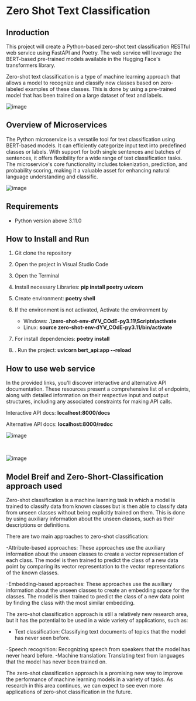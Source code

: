 # **Zero Shot Text Classification**

## Inroduction 

This project will create a Python-based zero-shot text classification RESTful web service using FastAPI and Poetry. The web service will leverage the BERT-based pre-trained models available in the Hugging Face's transformers library.

Zero-shot text classification is a type of machine learning approach that allows a model to recognize and classify new classes based on zero-labeled examples of these classes. This is done by using a pre-trained model that has been trained on a large dataset of text and labels.

![image](https://github.com/zeidzen/HR_resume/assets/36964163/5fa8cf5a-9436-4981-ac03-b8cbf1cd0893)


## Overview of Microservices 

The Python microservice is a versatile tool for text classification using BERT-based models. It can efficiently categorize input text into predefined classes or labels. With support for both single sentences and batches of sentences, it offers flexibility for a wide range of text classification tasks. The microservice's core functionality includes tokenization, prediction, and probability scoring, making it a valuable asset for enhancing natural language understanding and classific.

![image](https://github.com/zeidzen/Zero-Shot-Calssification/assets/36964163/378c9be7-b323-49d9-aed4-998fbd26f920)


## Requirements
- Python version above 3.11.0

## How to Install and Run

1. Git clone the repository
2. Open the project in Visual Studio Code
3. Open the Terminal 
4. Install necessary Libraries:
    **pip install poetry uvicorn**

6. Create environment: 
   **poetry shell**

7. If the environment is not activated, Activate the environment by  
   - Windows: **.\zero-shot-env-dYV_COdE-py3.11\Scripts\activate**
   - Linux: **source zero-shot-env-dYV_COdE-py3.11/bin/activate**
8. For install dependencies: **poetry install**
9. . Run the project:
   **uvicorn bert_api:app --reload**

## How to use web service

In the provided links, you'll discover interactive and alternative API documentation. These resources present a comprehensive list of endpoints, along with detailed information on their respective input and output structures, including any associated constraints for making API calls.

Interactive API docs: **localhost:8000/docs**

Alternative API docs: **localhost:8000/redoc**


![image](https://github.com/zeidzen/Zero-Shot-Calssification/assets/36964163/ca123da0-fb8b-410a-94c1-134882c8dc1d)

<br>

![image](https://github.com/zeidzen/Zero-Shot-Calssification/assets/36964163/2120f9c9-a8a8-47a2-9f8d-7047daa6efc0)


## Model Breif and Zero-Short-Classification approach used




Zero-shot classification is a machine learning task in which a model is trained to classify data from known classes but is then able to classify data from unseen classes without being explicitly trained on them. This is done by using auxiliary information about the unseen classes, such as their descriptions or definitions.

There are two main approaches to zero-shot classification:

   -Attribute-based approaches: These approaches use the auxiliary information about the unseen classes to create a vector representation of each class. The model is then trained to predict the class of a new data point by comparing its vector representation to the vector representations of the known classes.

   -Embedding-based approaches: These approaches use the auxiliary information about the unseen classes to create an embedding space for the classes. The model is then trained to predict the class of a new data point by finding the class with the most similar embedding.

      
The zero-shot classification approach is still a relatively new research area, but it has the potential to be used in a wide variety of applications, such as:

   - Text classification: Classifying text documents of topics that the model has never seen before.

   -Speech recognition: Recognizing speech from speakers that the model has never heard before.
   -Machine translation: Translating text from languages that the model has never been trained on.
   
The zero-shot classification approach is a promising new way to improve the performance of machine learning models in a variety of tasks. As research in this area continues, we can expect to see even more applications of zero-shot classification in the future.

